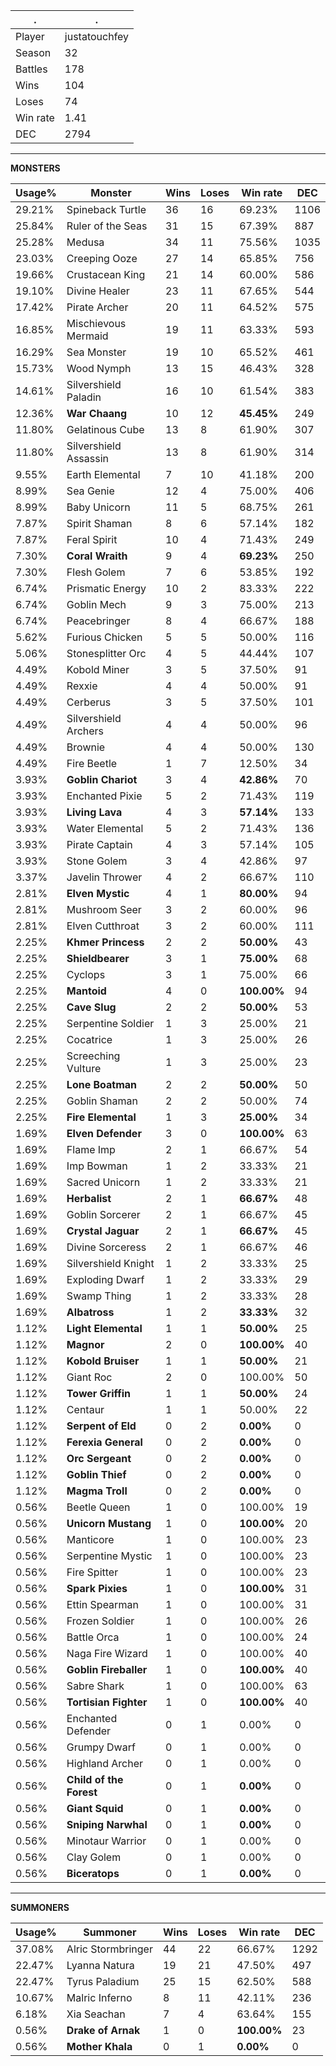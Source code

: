 .|.
|-|-
Player|justatouchfey
Season|32
Battles|178
Wins|104
Loses|74
Win rate|1.41
DEC|2794

---
**MONSTERS**

Usage%|Monster|Wins|Loses|Win rate|DEC|
-|-|-|-|-|-|
29.21%|Spineback Turtle|36|16|69.23%|1106|
25.84%|Ruler of the Seas|31|15|67.39%|887|
25.28%|Medusa|34|11|75.56%|1035|
23.03%|Creeping Ooze|27|14|65.85%|756|
19.66%|Crustacean King|21|14|60.00%|586|
19.10%|Divine Healer|23|11|67.65%|544|
17.42%|Pirate Archer|20|11|64.52%|575|
16.85%|Mischievous Mermaid|19|11|63.33%|593|
16.29%|Sea Monster|19|10|65.52%|461|
15.73%|Wood Nymph|13|15|46.43%|328|
14.61%|Silvershield Paladin|16|10|61.54%|383|
12.36%|**War Chaang**|10|12|**45.45%**|249|
11.80%|Gelatinous Cube|13|8|61.90%|307|
11.80%|Silvershield Assassin|13|8|61.90%|314|
9.55%|Earth Elemental|7|10|41.18%|200|
8.99%|Sea Genie|12|4|75.00%|406|
8.99%|Baby Unicorn|11|5|68.75%|261|
7.87%|Spirit Shaman|8|6|57.14%|182|
7.87%|Feral Spirit|10|4|71.43%|249|
7.30%|**Coral Wraith**|9|4|**69.23%**|250|
7.30%|Flesh Golem|7|6|53.85%|192|
6.74%|Prismatic Energy|10|2|83.33%|222|
6.74%|Goblin Mech|9|3|75.00%|213|
6.74%|Peacebringer|8|4|66.67%|188|
5.62%|Furious Chicken|5|5|50.00%|116|
5.06%|Stonesplitter Orc|4|5|44.44%|107|
4.49%|Kobold Miner|3|5|37.50%|91|
4.49%|Rexxie|4|4|50.00%|91|
4.49%|Cerberus|3|5|37.50%|101|
4.49%|Silvershield Archers|4|4|50.00%|96|
4.49%|Brownie|4|4|50.00%|130|
4.49%|Fire Beetle|1|7|12.50%|34|
3.93%|**Goblin Chariot**|3|4|**42.86%**|70|
3.93%|Enchanted Pixie|5|2|71.43%|119|
3.93%|**Living Lava**|4|3|**57.14%**|133|
3.93%|Water Elemental|5|2|71.43%|136|
3.93%|Pirate Captain|4|3|57.14%|105|
3.93%|Stone Golem|3|4|42.86%|97|
3.37%|Javelin Thrower|4|2|66.67%|110|
2.81%|**Elven Mystic**|4|1|**80.00%**|94|
2.81%|Mushroom Seer|3|2|60.00%|96|
2.81%|Elven Cutthroat|3|2|60.00%|111|
2.25%|**Khmer Princess**|2|2|**50.00%**|43|
2.25%|**Shieldbearer**|3|1|**75.00%**|68|
2.25%|Cyclops|3|1|75.00%|66|
2.25%|**Mantoid**|4|0|**100.00%**|94|
2.25%|**Cave Slug**|2|2|**50.00%**|53|
2.25%|Serpentine Soldier|1|3|25.00%|21|
2.25%|Cocatrice|1|3|25.00%|26|
2.25%|Screeching Vulture|1|3|25.00%|23|
2.25%|**Lone Boatman**|2|2|**50.00%**|50|
2.25%|Goblin Shaman|2|2|50.00%|74|
2.25%|**Fire Elemental**|1|3|**25.00%**|34|
1.69%|**Elven Defender**|3|0|**100.00%**|63|
1.69%|Flame Imp|2|1|66.67%|54|
1.69%|Imp Bowman|1|2|33.33%|21|
1.69%|Sacred Unicorn|1|2|33.33%|21|
1.69%|**Herbalist**|2|1|**66.67%**|48|
1.69%|Goblin Sorcerer|2|1|66.67%|45|
1.69%|**Crystal Jaguar**|2|1|**66.67%**|45|
1.69%|Divine Sorceress|2|1|66.67%|46|
1.69%|Silvershield Knight|1|2|33.33%|25|
1.69%|Exploding Dwarf|1|2|33.33%|29|
1.69%|Swamp Thing|1|2|33.33%|28|
1.69%|**Albatross**|1|2|**33.33%**|32|
1.12%|**Light Elemental**|1|1|**50.00%**|25|
1.12%|**Magnor**|2|0|**100.00%**|40|
1.12%|**Kobold Bruiser**|1|1|**50.00%**|21|
1.12%|Giant Roc|2|0|100.00%|50|
1.12%|**Tower Griffin**|1|1|**50.00%**|24|
1.12%|Centaur|1|1|50.00%|22|
1.12%|**Serpent of Eld**|0|2|**0.00%**|0|
1.12%|**Ferexia General**|0|2|**0.00%**|0|
1.12%|**Orc Sergeant**|0|2|**0.00%**|0|
1.12%|**Goblin Thief**|0|2|**0.00%**|0|
1.12%|**Magma Troll**|0|2|**0.00%**|0|
0.56%|Beetle Queen|1|0|100.00%|19|
0.56%|**Unicorn Mustang**|1|0|**100.00%**|20|
0.56%|Manticore|1|0|100.00%|23|
0.56%|Serpentine Mystic|1|0|100.00%|23|
0.56%|Fire Spitter|1|0|100.00%|23|
0.56%|**Spark Pixies**|1|0|**100.00%**|31|
0.56%|Ettin Spearman|1|0|100.00%|31|
0.56%|Frozen Soldier|1|0|100.00%|26|
0.56%|Battle Orca|1|0|100.00%|24|
0.56%|Naga Fire Wizard|1|0|100.00%|40|
0.56%|**Goblin Fireballer**|1|0|**100.00%**|40|
0.56%|Sabre Shark|1|0|100.00%|63|
0.56%|**Tortisian Fighter**|1|0|**100.00%**|40|
0.56%|Enchanted Defender|0|1|0.00%|0|
0.56%|Grumpy Dwarf|0|1|0.00%|0|
0.56%|Highland Archer|0|1|0.00%|0|
0.56%|**Child of the Forest**|0|1|**0.00%**|0|
0.56%|**Giant Squid**|0|1|**0.00%**|0|
0.56%|**Sniping Narwhal**|0|1|**0.00%**|0|
0.56%|Minotaur Warrior|0|1|0.00%|0|
0.56%|Clay Golem|0|1|0.00%|0|
0.56%|**Biceratops**|0|1|**0.00%**|0|

---
**SUMMONERS**

Usage%|Summoner|Wins|Loses|Win rate|DEC|
-|-|-|-|-|-|
37.08%|Alric Stormbringer|44|22|66.67%|1292|
22.47%|Lyanna Natura|19|21|47.50%|497|
22.47%|Tyrus Paladium|25|15|62.50%|588|
10.67%|Malric Inferno|8|11|42.11%|236|
6.18%|Xia Seachan|7|4|63.64%|155|
0.56%|**Drake of Arnak**|1|0|**100.00%**|23|
0.56%|**Mother Khala**|0|1|**0.00%**|0|
